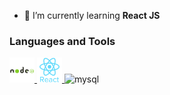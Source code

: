 - 🌱 I’m currently learning **React JS**


<h3 align="left">Languages and Tools</h3>
<p align="left"> <a href="https://nodejs.org" target="_blank" rel="noreferrer"> <img src="https://raw.githubusercontent.com/devicons/devicon/master/icons/nodejs/nodejs-original-wordmark.svg" alt="nodejs" width="40" height="40"/> </a> <a href="https://reactjs.org/" target="_blank" rel="noreferrer"> <img src="https://raw.githubusercontent.com/devicons/devicon/master/icons/react/react-original-wordmark.svg" alt="react" width="40" height="40"/> </a> <a href"https://code.visualstudio.com" target="_blank" rel="noreferrer"> <img src="https://code.visualstudio.com/assets/images/code-stable.png" alt="mysql" width="40" height="40"/> </a> </p>
